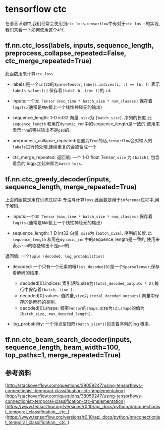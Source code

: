 # tensorflow ctc
在语音识别中,我们经常会使用到`ctc loss`.`tensorflow`中有对于`ctc los
s`的实现,我们来看一下如何使用这个`API`.

## tf.nn.ctc_loss(labels, inputs, sequence_length, preprocess_collapse_repeated=False, ctc_merge_repeated=True)
此函数用来计算`ctc loss`.
- labels:是一个`int32`的`SparseTensor`, `labels.indices[i, :] == [b, t]` 表示 `labels.values[i]` 保存着`(batch b, time t)`的 `id`.

- inputs:一个`3D Tensor` `(max_time * batch_size * num_classes)`.保存着 `logits`.(通常是`RNN`接上一个线性神经元的输出)

- sequence_length: 1-D int32 向量, `size`为 `[batch_size]`. 序列的长度.此 `sequence_length` 和用在`dynamic_rnn`中的sequence_length是一致的,使用来表示`rnn`的哪些输出不是`pad`的.

- preprocess_collapse_repeated:设置为`True`的话,`tensorflow`会对输入的`labels`进行预处理,连续重复的会被合成一个

- ctc_merge_repeated:
返回值:
一个 1-D float Tensor, `size` 为 `[batch]`, 包含着负的 $\text{log}p$.加起来即为`batch loss`.

## tf.nn.ctc_greedy_decoder(inputs, sequence_length, merge_repeated=True)
上面的函数是用在训练过程中,专注与计算`loss`,此函数是用于`inference`过程中,用于解码.

- inputs:一个`3D Tensor` `(max_time * batch_size * num_classes)`.保存着 `logits`.(通常是`RNN`接上一个线性神经元的输出)

- sequence_length: 1-D int32 向量, `size`为 `[batch_size]`. 序列的长度.此 `sequence_length` 和用在`dynamic_rnn`中的sequence_length是一致的,使用来表示`rnn`的哪些输出不是`pad`的.

返回值:
一个`tuple (decoded, log_probabilities)`

- decoded: 一个只有一个元素的哦`list`. `decoded[0]`是一个`SparseTensor`,保存着解码的结果.
  -  decoded[0].indices: 索引矩阵,size为`(total_decoded_outputs * 2)`,每行中保存着`[batch, time ]`.
  -  decoded[0].values: 值向量,`size`为 `(total_decoded_outputs)`.向量中保存的是解码的类别.
  -  decoded[0].shape: 稠密`Tensor`的`shape`, size为`(2)`.`shape`的值为`[batch_size, max_decoded_length]`.

- log_probability: 一个浮点型矩阵`(batch_size*1)`包含着序列的log 概率.

## tf.nn.ctc_beam_search_decoder(inputs, sequence_length, beam_width=100, top_paths=1, merge_repeated=True)

## 参考资料
[http://stackoverflow.com/questions/38059247/using-tensorflows-connectionist-temporal-classification-ctc-implementation](http://stackoverflow.com/questions/38059247/using-tensorflows-connectionist-temporal-classification-ctc-implementation)
[https://www.tensorflow.org/versions/r0.10/api_docs/python/nn/conectionist_temporal_classification__ctc_](https://www.tensorflow.org/versions/r0.10/api_docs/python/nn/conectionist_temporal_classification__ctc_)
